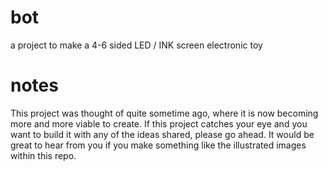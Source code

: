 # bot
a project to make a 4-6 sided LED / INK screen electronic toy 

# notes

This project was thought of quite sometime ago, where it is now becoming more and more viable to create. If this project catches your eye 
and you want to build it with any of the ideas shared, please go ahead. It would be great to hear from you if you make something like 
the illustrated images within this repo.
